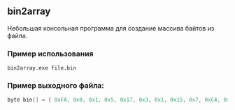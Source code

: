 ## bin2array
Небольшая консольная программа для создание массива байтов из файла.

### Пример использования
```
bin2array.exe file.bin
```

### Пример выходного файла:
```c
byte bin[] = { 0xFA, 0x0, 0x1, 0x5, 0x17, 0x3, 0x1, 0x15, 0x7, 0xC4, 0xA9, 0xA0, };
```
